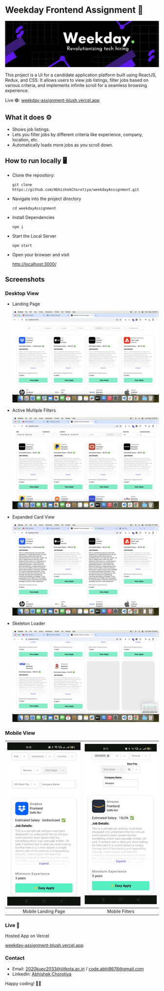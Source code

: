 # Weekday Frontend Assignment 🚀

![Weekday Logo](https://github.com/AbhishekChorotiya/weekdayAssignment/blob/main/screenshots/weekday_cover.jpeg)

This project is a UI for a candidate application platform built using ReactJS, Redux, and CSS. It allows users to view job listings, filter jobs based on various criteria, and implements infinite scroll for a seamless browsing experience.

Live 🟢: [weekday-assignment-blush.vercel.app](https://weekday-assignment-blush.vercel.app/)

## What it does ⚙️

- Shows job listings.
- Lets you filter jobs by different criteria like experience, company, location, etc.
- Automatically loads more jobs as you scroll down.

## How to run locally 🖥

- Clone the repository:
  ```
  git clone https://github.com/AbhishekChorotiya/weekdayAssignment.git
  ```
- Navigate into the project directory
  ```
  cd weekdayAssignment
  ```
- Install Dependencies
  ```
  npm i
  ```
- Start the Local Server

  ```
  npm start
  ```

- Open your browser and visit

  [http://localhost:3000/](http://localhost:3000/)

## Screenshots

### Desktop View

- Landing Page

  ![Desktop Landing Page](https://github.com/AbhishekChorotiya/weekdayAssignment/blob/main/screenshots/SC1.png)

- Active Multiple Filters

  ![Active Filters](https://github.com/AbhishekChorotiya/weekdayAssignment/blob/main/screenshots/filters.png)

- Expanded Card View

  ![Expanded Card View](https://github.com/AbhishekChorotiya/weekdayAssignment/blob/main/screenshots/expanded.png)

- Skeleton Loader

  ![Skeleton Loader](https://github.com/AbhishekChorotiya/weekdayAssignment/blob/main/screenshots/loader2.png)

### Mobile View

| ![Mobile Landing Page](https://github.com/AbhishekChorotiya/weekdayAssignment/blob/main/screenshots/mobileview.jpeg) | ![Mobile Filters](https://github.com/AbhishekChorotiya/weekdayAssignment/blob/main/screenshots/mobile_filter.jpeg) |
| :------------------------------------------------------------------------------------------------------------------: | :----------------------------------------------------------------------------------------------------------------: |
|                                                 Mobile Landing Page                                                  |                                                   Mobile Filters                                                   |

### Live 📡

Hosted App on Vercel

[weekday-assignment-blush.vercel.app](https://weekday-assignment-blush.vercel.app/)

### Contact

- Email: 2020kuec2033@iiitkota.ac.in / code.abhi8678@gmail.com
- LinkedIn: [Abhishek Chorotiya](https://www.linkedin.com/in/abhishek-chorotiya-7a1a0a222)

Happy coding! 🚀✨
